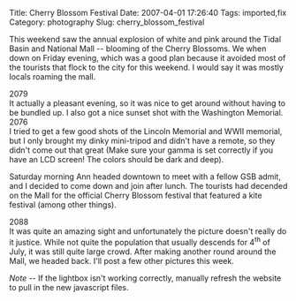 Title: Cherry Blossom Festival
Date: 2007-04-01 17:26:40
Tags: imported,fix
Category: photography
Slug: cherry_blossom_festival


This weekend saw the annual explosion of white and pink around the Tidal Basin and National Mall -- blooming of the Cherry Blossoms.  We when down on Friday evening, which was a good plan because it avoided most of the tourists that flock to the city for this weekend.  I would say it was mostly locals roaming the mall.

<div class="g2image_normal"><wpg2id>2079</wpg2id></div>
It actually a pleasant evening, so it was nice to get around without having to be bundled up.  I also got a nice sunset shot with the Washington Memorial.
<div class="g2image_normal"><wpg2id>2076</wpg2id></div>
I tried to get a few good shots of the Lincoln Memorial and WWII memorial, but I only brought my dinky mini-tripod and didn't have a remote, so they didn't come out that great (Make sure your gamma is set correctly if you have an LCD screen!  The colors should be dark and deep).

Saturday morning Ann headed downtown to meet with a fellow GSB admit, and I decided to come down and join after lunch.  The tourists had decended on the Mall for the official Cherry Blossom festival that featured a kite festival (among other things).
<div class="g2image_normal"><wpg2id>2088</wpg2id></div>
It was quite an amazing sight and unfortunately the picture doesn't really do it justice.  While not quite the population that usually descends for 4<sup>th</sup> of July, it was still quite large crowd.  After making another round around the Mall, we headed back.  I'll post a few other pictures this week.

<em>Note</em> -- If the lightbox isn't working correctly, manually refresh the website to pull in the new javascript files.
